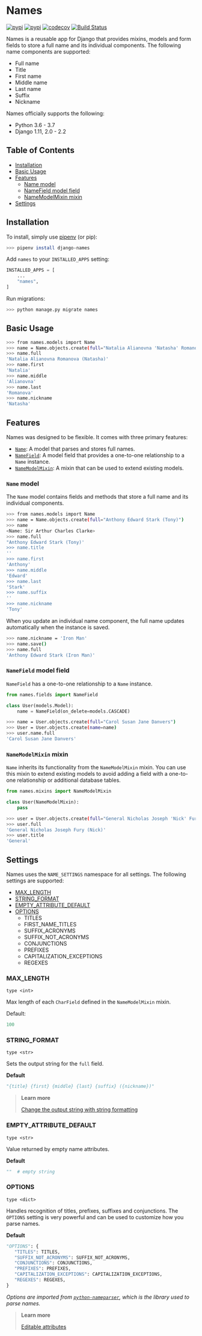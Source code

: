 # Names

[![pypi](https://img.shields.io/pypi/v/django-names.svg)](https://pypi.org/project/django-names/)
[![pypi](https://img.shields.io/pypi/pyversions/django-names.svg)](https://pypi.org/project/django-names/)
[![codecov](https://codecov.io/gh/jcp/django-names/branch/master/graph/badge.svg)](https://codecov.io/gh/jcp/django-names)
[![Build Status](https://travis-ci.org/jcp/django-names.svg?branch=master)](https://travis-ci.org/jcp/django-names)

Names is a reusable app for Django that provides mixins, models and form fields
to store a full name and its individual components. The following name
components are supported:

- Full name
- Title
- First name
- Middle name
- Last name
- Suffix
- Nickname

Names officially supports the following:

* Python 3.6 - 3.7
* Django 1.11, 2.0 - 2.2

## Table of Contents

* [Installation](#installation)
* [Basic Usage](#basic-usage)
* [Features](#features)
  * [Name model](#name)
  * [NameField model field](#namefield)
  * [NameModelMixin mixin](#namemodelmixin)
* [Settings](#settings)


## Installation

To install, simply use [pipenv](http://pipenv.org/) (or pip):

```bash
>>> pipenv install django-names
```

Add `names` to your `INSTALLED_APPS` setting:

```python
INSTALLED_APPS = [
    ...
    "names",
]
```

Run migrations:

```bash
>>> python manage.py migrate names
```

## Basic Usage

```bash
>>> from names.models import Name
>>> name = Name.objects.create(full="Natalia Alianovna 'Natasha' Romanova")
>>> name.full
'Natalia Alianovna Romanova (Natasha)'
>>> name.first
'Natalia'
>>> name.middle
'Alianovna'
>>> name.last
'Romanova'
>>> name.nickname
'Natasha'
```

## Features

Names was designed to be flexible. It comes with three primary features:

- [`Name`](#name-model): A model that parses and stores full names.
- [`NameField`](#namefield-model-field): A model field that provides a one-to-one relationship to a `Name` instance.
- [`NameModelMixin`](#namemodelmixin-mixin): A mixin that can be used to extend existing models.

### `Name` model

The `Name` model contains fields and methods that store a full name and its
individual components.

```bash
>>> from names.models import Name
>>> name = Name.objects.create(full="Anthony Edward Stark (Tony)")
>>> name
<Name: Sir Arthur Charles Clarke>
>>> name.full
"Anthony Edward Stark (Tony)'
>>> name.title
''
>>> name.first
'Anthony'
>>> name.middle
'Edward'
>>> name.last
'Stark'
>>> name.suffix
''
>>> name.nickname
'Tony'
```

When you update an individual name component, the full name updates
automatically when the instance is saved.

```bash
>>> name.nickname = 'Iron Man'
>>> name.save()
>>> name.full
'Anthony Edward Stark (Iron Man)'
```

### `NameField` model field

`NameField` has a one-to-one relationship to a `Name` instance.

```python
from names.fields import NameField

class User(models.Model):
    name = NameField(on_delete=models.CASCADE)
```

```bash
>>> name = User.objects.create(full="Carol Susan Jane Danvers")
>>> User = User.objects.create(name=name)
>>> user.name.full
'Carol Susan Jane Danvers'
```

### `NameModelMixin` mixin

`Name` inherits its functionality from the `NameModelMixin` mixin. You can
use this mixin to extend existing models to avoid adding a field with a
one-to-one relationship or additional database tables.

```python
from names.mixins import NameModelMixin

class User(NameModelMixin):
    pass
```

```bash
>>> user = User.objects.create(full="General Nicholas Joseph 'Nick' Fury")
>>> user.full
'General Nicholas Joseph Fury (Nick)'
>>> user.title
'General'
```

## Settings

Names uses the `NAME_SETTINGS` namespace for all settings. The following settings
are supported:

* [MAX_LENGTH](#max_length)
* [STRING_FORMAT](#string_format)
* [EMPTY_ATTRIBUTE_DEFAULT](#empty_attribute_default)
* [OPTIONS](#options)
  * TITLES
  * FIRST_NAME_TITLES
  * SUFFIX_ACRONYMS
  * SUFFIX_NOT_ACRONYMS
  * CONJUNCTIONS
  * PREFIXES
  * CAPITALIZATION_EXCEPTIONS
  * REGEXES

### MAX_LENGTH

`type <int>`

Max length of each `CharField` defined in the `NameModelMixin` mixin.

Default:
```python
100
```

### STRING_FORMAT

`type <str>`

Sets the output string for the `full` field.

**Default**
```python
"{title} {first} {middle} {last} {suffix} ({nickname})"
```

> **Learn more**
>
> [Change the output string with string formatting](https://nameparser.readthedocs.io/en/latest/usage.html#change-the-output-string-with-string-formatting)

### EMPTY_ATTRIBUTE_DEFAULT

`type <str>`

Value returned by empty name attributes.

**Default**
```python
""  # empty string
```

### OPTIONS

`type <dict>`

Handles recognition of titles, prefixes, suffixes and conjunctions. The `OPTIONS` setting is
very powerful and can be used to customize how you parse names.

**Default**
```python
"OPTIONS": {
   "TITLES": TITLES,
   "SUFFIX_NOT_ACRONYMS": SUFFIX_NOT_ACRONYMS,
   "CONJUNCTIONS": CONJUNCTIONS,
   "PREFIXES": PREFIXES,
   "CAPITALIZATION_EXCEPTIONS": CAPITALIZATION_EXCEPTIONS,
   "REGEXES": REGEXES,
}
```

*Options are imported from [`python-nameparser`](https://github.com/derek73/python-nameparser), which is the library used to parse names.*

> **Learn more**
>
> [Editable attributes](https://nameparser.readthedocs.io/en/latest/customize.html#editable-attributes-of-nameparser-config-constants)
